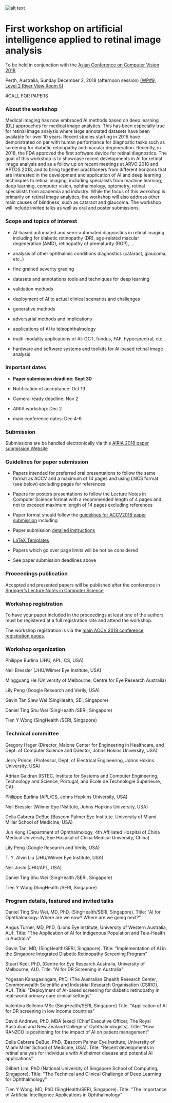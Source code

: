 ![alt text](https://resvirtualis.github.io/airia2018/AIRIA_4.png "Logo AIRIA")




# First workshop on artificial intelligence applied to retinal image analysis 


To be held in conjunction with the 
[Asian Conference on Computer Vision 2018](http://accv2018.net)

Perth, Australia, Sunday December 2, 2018 (afternoon session)
[(WP#9, Level 2 River View
Room 5)](http://accv2018.net/program/#workshops)

 

#CALL FOR PAPERS

### About the workshop

Medical imaging has now embraced AI methods based on deep learning (DL) approaches for medical image analytics. This has been especially true for retinal image analysis where large annotated datasets have been available for over 10 years. Recent studies starting in  2016 have demonstrated on par with human performance for diagnostic tasks such as screening for diabetic retinopathy and macular degeneration. Recently, in 2018, the FDA approved the first software device for retinal diagnostics. The goal of this workshop is to showcase recent developments in AI for retinal image analysis and as a follow up on recent meetings at ARVO 2018 and APTOS 2018, and to bring together practitioners from different horizons that are interested in the development and application of AI and deep learning techniques to retinal imaging, including specialists from machine learning, deep learning, computer vision, ophthalmology, optometry, retinal specialists from academia and industry. While the focus of this workshop is primarily on retinal image analytics, the workshop will also address other main causes of blindness, such as cataract and glaucoma. The workshop will include invited talks as well as oral and poster submissions.

 

### Scope and topics of interest

- AI-based automated and semi-automated diagnostics in retinal imaging including for diabetic retinopathy (DR), age-related macular degeneration (AMD), retinopathy of prematurity (ROP), ...


- analysis of other ophthalmic conditions diagnostics (cataract, glaucoma, etc..)

- fine grained severity grading

- datasets and annotations tools and techniques for deep learning

- validation methods

- deployment of AI to actual clinical scenarios and challenges

- generative methods

- adversarial methods and implications

- applications of AI to teleophthalmology

- multi-modality applications of AI: OCT, fundus, FAF, hyperspectral, etc..

- hardware and software systems and toolkits for AI-based retinal image analysis

 

 

### Important dates

- **Paper submission deadline:    Sept 30**  

- Notification of acceptance:   Oct 19

- Camera-ready deadline:     Nov 2

- AIRIA  workshop: Dec 2

- main conference dates: Dec 4-6

### Submission 

Submissions are be handled electronically via this [AIRIA 2018 paper submission Website](https://cmt3.research.microsoft.com/AIRIA2018/)

### Guidelines for paper submission

- Papers intended for preferred oral presentations to follow the same format as ACCV and a maximum of 14 pages and using LNCS format (see below) excluding pages for references

- Papers for posters presentations to follow the Lecture Notes in Computer Science format with a recommended length of 4 pages and not to exceeed maximum length of 14 pages excluding references


- Paper format should follow the [guidelines for ACCV2018 paper submission](http://accv2018.net/call-for-papers/#guidelines) including




 - Paper submission [detailed instructions](http://accv2018.net/wp-content/uploads/accv2018submission.pdf) 

 - [LaTeX Templates](https://aiaesthetics.github.io/accv2018kit.zip)


 - Papers which go over page limits will be not be considered

- See paper submission deadlines above

### Proceedings publication ####

Accepted and presented papers will be published after the conference in [Springer’s Lecture Notes in Computer Science](https://www.springer.com/gp/computer-science/lncs?countryChanged=true)

### Workshop registration

To have your paper included in the proceedings at least one of the authors must be registered at a full registration rate and attend the workshop.

The workshop registration is via the [main ACCV 2018 conference registration pages](http://accv2018.net/attending/#_registration).

 

### Workshop organization

Philippe Burlina  (JHU, APL, CS, USA)

Neil Bressler (JHU/Wilmer Eye Institute, USA)

Mingguang He (University of Melbourne, Centre for Eye Research Australia)

Lily Peng (Google Research and Verily, USA)

Gavin Tan Siew Wei (SingHealth, SEI, Singapore)

Daniel Ting Shu Wei (SingHealth /SERI, Singapore)

Tien Y Wong (SingHealth /SERI, Singapore)

 

### Technical committee

Gregory Hager (Director, Malone Center for Engineering in Healthcare, and Dept. of Computer Science and Director, Johns Hokins University, USA)

Jerry Prince, (Professor, Dept. of Electrical Engineering, Johns Hokins University, USA)

Adrian Galdran (ISTEC, Institute for Systems and Computer Engineering, Technology and Science, Portugal, and Ecole de Technologie Superieure, CA)

Philippe Burlina (APL/CS, Johns Hopkins University, USA)

Neil Bressler (Wilmer Eye INstitute, Johns Hopkins University, USA)

Delia Cabrera DeBuc (Bascom Palmer Eye Institute.
University of Miami Miller School of Medicine, USA)

Jun Kong (Department of Ophthalmology, 4th Affiliated Hospital of China Medical University, Eye Hospital of China Medical University, China)

Lily Peng (Google Research and Verily, USA)

T. Y. Alvin Liu (JHU/Wilmer Eye Institute, USA)

Neil Joshi (JHU/APL, USA)

Daniel Ting Shu Wei (SingHealth /SERI, Singapore)

Tien Y Wong (SingHealth /SERI, Singapore)

### Program details, featured and invited talks

Daniel Ting Shu Wei, MD, PhD, (SingHealth/SERI, Singapore).
Title: "AI for Ophthalmology: Where are we now? Where are we going next?"
 
Angus Turner, MD, PhD, (Lions Eye Institute, University of Western Australia, AU).
Title: "The Application of AI for Indigenous Population and Tele-Health in Australia"
 
Gavin Tan, MD, (SingHealth/SERI, Singapore).
Title: "Implementation of AI in the Singapore Integrated Diabetic Retinopathy Screening Program"
 
Stuart Keel, PhD, (Centre for Eye Research Australia, University of Melbourne, AU).
Title: "AI for DR Screening in Australia"
 
Yogesan Kanagasingam, PhD, (The Australian Ehealth Research Center, Commonwealth Scientific and Industrial Research Organisation (CSIRO), AU).
Title: "Deployment of AI-based screening for diabetic retinopathy in real-world primary care clinical settings"
 
Valentina Bellemo MSc (SingHealth/SERI, Singapore)
Title: "Application of AI for DR screening in low income countries"
 
David Andrews, PhD, MBA (exec) (Chief Executive Officer, The Royal Australian and New Zealand College of Ophthalmologists).
Title: "How RANZCO is positioning for the impact of AI on patient management"

Delia Cabrera DeBuc, PhD, (Bascom Palmer Eye Institute,
University of Miami Miller School of Medicine, USA).
Title: "Recent developments in retinal analysis for individuals with Alzheimer disease and potential AI applications"
 
Gilbert Lim, PhD (National University of Singapore School of Computing, Singapore).
Title: "The Technical and Clinical Challenge of Deep Learning for Ophthalmology"
 
Tien Y Wong, MD, PhD (SingHealth/SERI, Singapore).
Title: "The Importance of Artificial Intelligence Applications in Ophthalmology"





